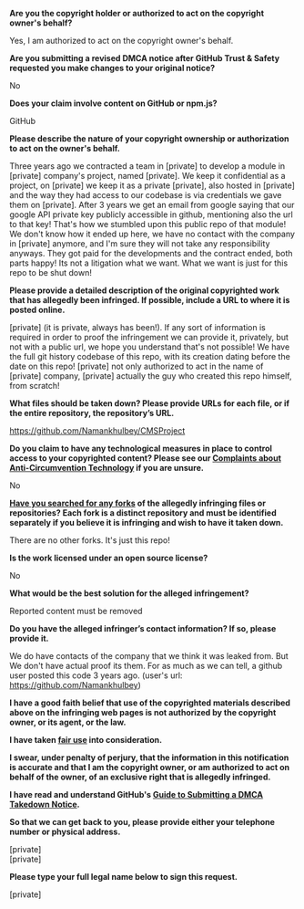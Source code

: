 **Are you the copyright holder or authorized to act on the copyright owner's behalf?**

Yes, I am authorized to act on the copyright owner's behalf.

**Are you submitting a revised DMCA notice after GitHub Trust & Safety requested you make changes to your original notice?**

No

**Does your claim involve content on GitHub or npm.js?**

GitHub

**Please describe the nature of your copyright ownership or authorization to act on the owner's behalf.**

Three years ago we contracted a team in [private] to develop a module in [private] company's project, named [private]. We keep it confidential as a project, on [private] we keep it as a private [private], also hosted in [private] and the way they had access to our codebase is via credentials we gave them on [private]. After 3 years we get an email from google saying that our google API private key publicly accessible in github, mentioning also the url to that key! That's how we stumbled upon this public repo of that module! We don't know how it ended up here, we have no contact with the company in [private] anymore, and I'm sure they will not take any responsibility anyways. They got paid for the developments and the contract ended, both parts happy! Its not a litigation what we want. What we want is just for this repo to be shut down!

**Please provide a detailed description of the original copyrighted work that has allegedly been infringed. If possible, include a URL to where it is posted online.**

[private] (it is private, always has been!). If any sort of information is required in order to proof the infringement we can provide it, privately, but not with a public url, we hope you understand that's not possible! We have the full git history codebase of this repo, with its creation dating before the date on this repo! [private] not only authorized to act in the name of [private] company, [private] actually the guy who created this repo himself, from scratch!

**What files should be taken down? Please provide URLs for each file, or if the entire repository, the repository’s URL.**

https://github.com/Namankhulbey/CMSProject

**Do you claim to have any technological measures in place to control access to your copyrighted content? Please see our <a href="https://docs.github.com/articles/guide-to-submitting-a-dmca-takedown-notice#complaints-about-anti-circumvention-technology">Complaints about Anti-Circumvention Technology</a> if you are unsure.**

No

**<a href="https://docs.github.com/articles/dmca-takedown-policy#b-what-about-forks-or-whats-a-fork">Have you searched for any forks</a> of the allegedly infringing files or repositories? Each fork is a distinct repository and must be identified separately if you believe it is infringing and wish to have it taken down.**

There are no other forks. It's just this repo!

**Is the work licensed under an open source license?**

No

**What would be the best solution for the alleged infringement?**

Reported content must be removed

**Do you have the alleged infringer’s contact information? If so, please provide it.**

We do have contacts of the company that we think it was leaked from. But We don't have actual proof its them. For as much as we can tell, a github user posted this code 3 years ago. (user's url: https://github.com/Namankhulbey)

**I have a good faith belief that use of the copyrighted materials described above on the infringing web pages is not authorized by the copyright owner, or its agent, or the law.**

**I have taken <a href="https://www.lumendatabase.org/topics/22">fair use</a> into consideration.**

**I swear, under penalty of perjury, that the information in this notification is accurate and that I am the copyright owner, or am authorized to act on behalf of the owner, of an exclusive right that is allegedly infringed.**

**I have read and understand GitHub's <a href="https://docs.github.com/articles/guide-to-submitting-a-dmca-takedown-notice/">Guide to Submitting a DMCA Takedown Notice</a>.**

**So that we can get back to you, please provide either your telephone number or physical address.**

[private]  
[private]  

**Please type your full legal name below to sign this request.**

[private]
